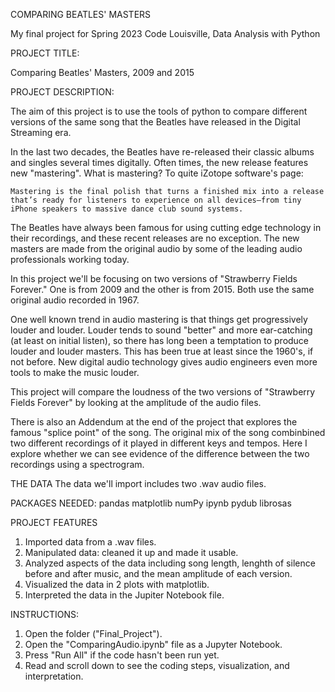 COMPARING BEATLES' MASTERS

My final project for Spring 2023 Code Louisville, Data Analysis with Python

PROJECT TITLE: 

Comparing Beatles' Masters, 2009 and 2015

PROJECT DESCRIPTION:

The aim of this project is to use the tools of python to compare different versions of the same song that the Beatles have released in the Digital Streaming era. 

In the last two decades, the Beatles have re-released their classic albums and singles several times digitally. Often times, the new release features new "mastering". What is mastering? To quite iZotope software's page:

    Mastering is the final polish that turns a finished mix into a release that’s ready for listeners to experience on all devices—from tiny iPhone speakers to massive dance club sound systems.

The Beatles have always been famous for using cutting edge technology in their recordings, and these recent releases are no exception. The new masters are made from the original audio by some of the leading audio professionals working today.

In this project we'll be focusing on two versions of "Strawberry Fields Forever." One is from 2009 and the other is from 2015. Both use the same original audio recorded in 1967. 

One well known trend in audio mastering is that things get progressively louder and louder. Louder tends to sound "better" and more ear-catching (at least on initial listen), so there has long been a temptation to produce louder and louder masters. This has been true at least since the 1960's, if not before. New digital audio technology gives audio engineers even more tools to make the music louder. 

This project will compare the loudness of the two versions of "Strawberry Fields Forever" by looking at the amplitude of the audio files. 

There is also an Addendum at the end of the project that explores the famous "splice point" of the song. The original mix of the song combinbined two different recordings of it played in different keys and tempos. Here I explore whether we can see evidence of the difference between the two recordings using a spectrogram. 

THE DATA
The data we'll import includes two .wav audio files. 

PACKAGES NEEDED:
pandas
matplotlib
numPy
ipynb
pydub
librosas

PROJECT FEATURES
1. Imported data from a .wav files.
2. Manipulated data: cleaned it up and made it usable.
3. Analyzed aspects of the data including song length, lenghth of silence before and after music, and the mean amplitude of each version.
4. Visualized the data in 2 plots with matplotlib.
5. Interpreted the data in the Jupiter Notebook file.

INSTRUCTIONS:
1. Open the folder ("Final_Project").
2. Open the "ComparingAudio.ipynb" file as a Jupyter Notebook.
3. Press "Run All" if the code hasn't been run yet.
4. Read and scroll down to see the coding steps, visualization, and interpretation. 




